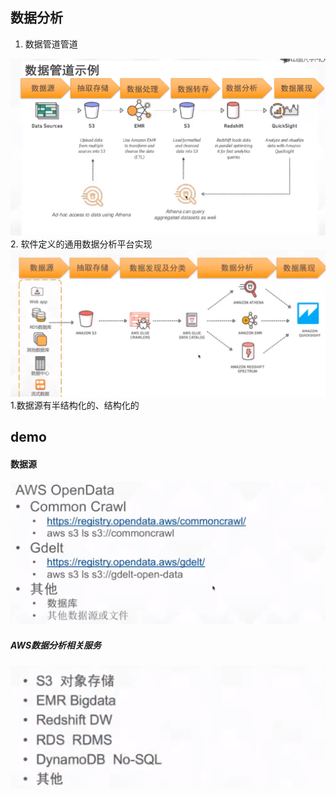## 数据分析
1. 数据管道管道
<img src="../pictures/tfblk8zeqo.png" width="600" />
2. 软件定义的通用数据分析平台实现
<img src="../pictures/o63ipnx35h.png" width="600" />
    1.数据源有半结构化的、结构化的
    

## demo
#### 数据源

<img src="../pictures/lhkk7dwy85.png" width="600" />




##### AWS数据分析相关服务

<img src="../pictures/s9d9nd4ksw.png" width="600" />



